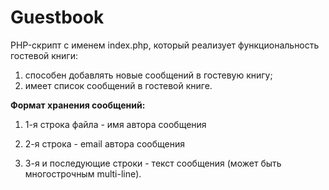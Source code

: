 # Guestbook

PHP-скрипт с именем index.php, который реализует функциональность гостевой книги:
1. способен добавлять новые сообщений в гостевую книгу;
2. имеет список сообщений в гостевой книге.


**Формат хранения сообщений:**

1. 1-я строка файла - имя автора сообщения

2. 2-я строка - email автора сообщения

3. 3-я и последующие строки - текст сообщения (может быть многострочным multi-line).
